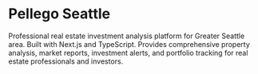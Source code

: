 # Pellego Seattle

Professional real estate investment analysis platform for Greater Seattle area. Built with Next.js and TypeScript. Provides comprehensive property analysis, market reports, investment alerts, and portfolio tracking for real estate professionals and investors. 
